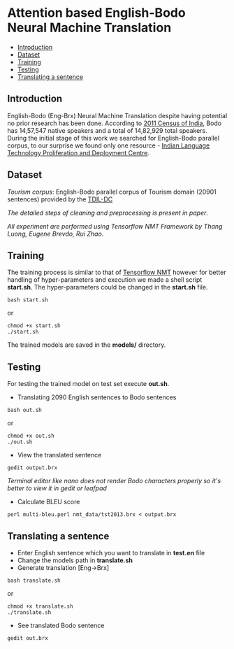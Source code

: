 # Attention based English-Bodo Neural Machine Translation

- [Introduction](#introduction)
- [Dataset](#dataset)
- [Training](#training)
- [Testing](#testing)
- [Translating a sentence](#translating-a-sentence)

## Introduction
English-Bodo (Eng-Brx) Neural Machine Translation despite having potential no prior research has been done. According to [2011 Census of India](http://www.censusindia.gov.in/2011Census/Language-2011/Statement-1.pdf), Bodo has 14,57,547 native speakers and a total of 14,82,929 total speakers. During the initial stage of this work we searched for English-Bodo parallel corpus, to our surprise we found only one resource - [Indian Language Technology Proliferation and Deployment Centre](https://tdil-dc.in/index.php?lang=en). 


## Dataset
*Tourism corpus*: English-Bodo parallel corpus of Tourism domain (20901 sentences) provided by the [TDIL-DC](https://tdil-dc.in)

*The detailed steps of cleaning and preprocessing is present in paper*.

*All experiment are performed using Tensorflow NMT Framework by Thang Luong, Eugene Brevdo, Rui Zhao*.

## Training
The training process is similar to that of [Tensorflow NMT](https://github.com/tensorflow/nmt) however for better handling of hyper-parameters and execution we made a shell script **start.sh**. The hyper-parameters could be changed in the **start.sh** file.

``` shell
bash start.sh
```
or 
```shell
chmod +x start.sh
./start.sh
```
The trained models are saved in the **models/** directory.

## Testing
For testing the trained model on test set execute **out.sh**.
- Translating 2090 English sentences to Bodo sentences
```shell
bash out.sh
```
or
```shell
chmod +x out.sh
./out.sh
```
- View the translated sentence
```shell
gedit output.brx
```
*Terminal editor like nano does not render Bodo characters properly so it's better to view it in gedit or leafpad*

- Calculate BLEU score
```shell
perl multi-bleu.perl nmt_data/tst2013.brx < output.brx
```

## Translating a sentence
- Enter English sentence which you want to translate in **test.en** file
- Change the models path in **translate.sh**
- Generate translation [Eng->Brx]
```shell
bash translate.sh
```
or 
```shell
chmod +x translate.sh
./translate.sh
```
- See translated Bodo sentence
```shell
gedit out.brx
```

